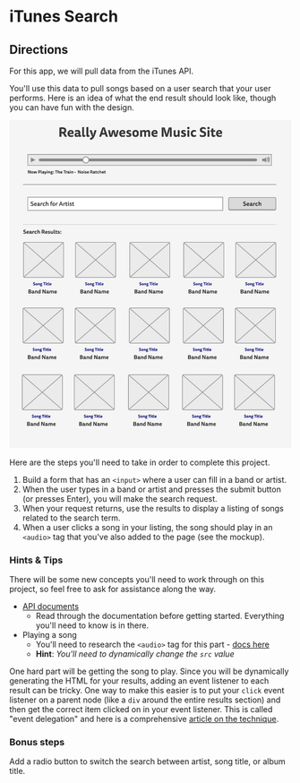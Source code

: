 # iTunes Search

## Directions

For this app, we will pull data from the iTunes API. 

You'll use this data to pull songs based on a user search that your user performs. Here is an idea of what the end result should look like, though you can have fun with the design.

![end result](musicapp.jpg)

Here are the steps you'll need to take in order to complete this project.

1. Build a form that has an `<input>` where a user can fill in a band or artist.
2. When the user types in a band or artist and presses the submit button (or presses Enter), you will make the search request.
3. When your request returns, use the results to display a listing of songs related to the search term.
4. When a user clicks a song in your listing, the song should play in an `<audio>` tag that you've also added to the page (see the mockup).

### Hints & Tips

There will be some new concepts you'll need to work through on this project, so feel free to ask for assistance along the way.

- [API documents](https://affiliate.itunes.apple.com/resources/documentation/itunes-store-web-service-search-api/)
  - Read through the documentation before getting started. Everything you'll need to know is in there. 
- Playing a song
  - You'll need to research the `<audio>` tag for this part - [docs here](https://developer.mozilla.org/en-US/docs/Web/HTML/Element/audio)
  - **Hint**: _You'll need to dynamically change the `src` value_

One hard part will be getting the song to play. Since you will be dynamically generating the HTML for your results, adding an event listener to each result can be tricky. One way to make this easier is to put your `click` event listener on a parent node (like a `div` around the entire results section) and then get the correct item clicked on in your event listener. This is called "event delegation" and here is a comprehensive [article on the technique](https://davidwalsh.name/event-delegate).

### Bonus steps

Add a radio button to switch the search between artist, song title, or album title.

